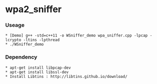 # wpa2_sniffer
### Useage
	* [Demo] g++ -std=c++11 -o WSniffer_demo wpa_sniffer.cpp -lpcap -lcrypto -ltins -lpthread
	* ./WSniffer_demo
### Dependency
	* apt-get install libpcap-dev
	* apt-get install libssl-dev
	* Install Libtins : http://libtins.github.io/download/

